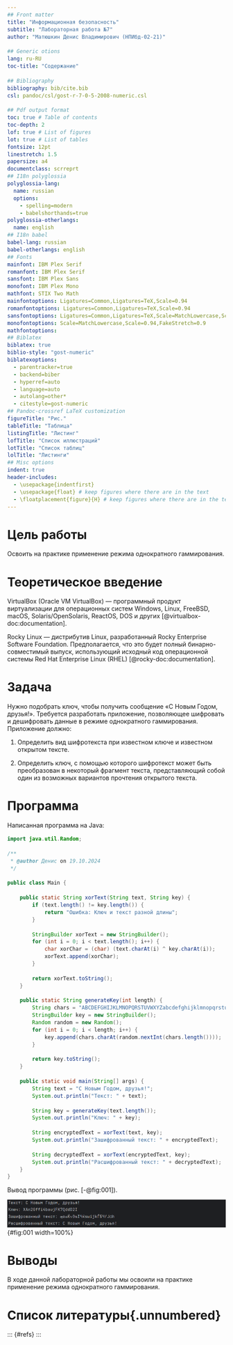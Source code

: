 ```yaml
---
## Front matter
title: "Информационная безопасность"
subtitle: "Лабораторная работа №7"
author: "Матюшкин Денис Владимирович (НПИбд-02-21)"

## Generic otions
lang: ru-RU
toc-title: "Содержание"

## Bibliography
bibliography: bib/cite.bib
csl: pandoc/csl/gost-r-7-0-5-2008-numeric.csl

## Pdf output format
toc: true # Table of contents
toc-depth: 2
lof: true # List of figures
lot: true # List of tables
fontsize: 12pt
linestretch: 1.5
papersize: a4
documentclass: scrreprt
## I18n polyglossia
polyglossia-lang:
  name: russian
  options:
	- spelling=modern
	- babelshorthands=true
polyglossia-otherlangs:
  name: english
## I18n babel
babel-lang: russian
babel-otherlangs: english
## Fonts
mainfont: IBM Plex Serif
romanfont: IBM Plex Serif
sansfont: IBM Plex Sans
monofont: IBM Plex Mono
mathfont: STIX Two Math
mainfontoptions: Ligatures=Common,Ligatures=TeX,Scale=0.94
romanfontoptions: Ligatures=Common,Ligatures=TeX,Scale=0.94
sansfontoptions: Ligatures=Common,Ligatures=TeX,Scale=MatchLowercase,Scale=0.94
monofontoptions: Scale=MatchLowercase,Scale=0.94,FakeStretch=0.9
mathfontoptions:
## Biblatex
biblatex: true
biblio-style: "gost-numeric"
biblatexoptions:
  - parentracker=true
  - backend=biber
  - hyperref=auto
  - language=auto
  - autolang=other*
  - citestyle=gost-numeric
## Pandoc-crossref LaTeX customization
figureTitle: "Рис."
tableTitle: "Таблица"
listingTitle: "Листинг"
lofTitle: "Список иллюстраций"
lotTitle: "Список таблиц"
lolTitle: "Листинги"
## Misc options
indent: true
header-includes:
  - \usepackage{indentfirst}
  - \usepackage{float} # keep figures where there are in the text
  - \floatplacement{figure}{H} # keep figures where there are in the text
---
```


# Цель работы

Освоить на практике применение режима однократного гаммирования.

# Теоретическое введение

VirtualBox (Oracle VM VirtualBox) — программный продукт виртуализации для операционных систем Windows, Linux, FreeBSD, macOS, Solaris/OpenSolaris, ReactOS, DOS и других [@virtualbox-doc:documentation].

Rocky Linux — дистрибутив Linux, разработанный Rocky Enterprise Software Foundation. Предполагается, что это будет полный бинарно-совместимый выпуск, использующий исходный код операционной системы Red Hat Enterprise Linux (RHEL) [@rocky-doc:documentation].

# Задача

Нужно подобрать ключ, чтобы получить сообщение «С Новым Годом,
друзья!». Требуется разработать приложение, позволяющее шифровать и
дешифровать данные в режиме однократного гаммирования. Приложение
должно:

1. Определить вид шифротекста при известном ключе и известном открытом тексте.

2. Определить ключ, с помощью которого шифротекст может быть преобразован в некоторый фрагмент текста, представляющий собой один из
возможных вариантов прочтения открытого текста.

# Программа

Написанная программа на Java:

```java
import java.util.Random;

/**
 * @author Денис on 19.10.2024
 */

public class Main {

    public static String xorText(String text, String key) {
        if (text.length() != key.length()) {
            return "Ошибка: Ключ и текст разной длины";
        }

        StringBuilder xorText = new StringBuilder();
        for (int i = 0; i < text.length(); i++) {
            char xorChar = (char) (text.charAt(i) ^ key.charAt(i));
            xorText.append(xorChar);
        }

        return xorText.toString();
    }

    public static String generateKey(int length) {
        String chars = "ABCDEFGHIJKLMNOPQRSTUVWXYZabcdefghijklmnopqrstuvwxyz0123456789";
        StringBuilder key = new StringBuilder();
        Random random = new Random();
        for (int i = 0; i < length; i++) {
            key.append(chars.charAt(random.nextInt(chars.length())));
        }

        return key.toString();
    }

    public static void main(String[] args) {
        String text = "С Новым Годом, друзья!";
        System.out.println("Текст: " + text);

        String key = generateKey(text.length());
        System.out.println("Ключ: " + key);

        String encryptedText = xorText(text, key);
        System.out.println("Зашифрованный текст: " + encryptedText);

        String decryptedText = xorText(encryptedText, key);
        System.out.println("Расшифрованный текст: " + decryptedText);
    }
}
```

Вывод программы (рис. [-@fig:001]).

![Вывод программы](image/1.png){#fig:001 width=100%}

# Выводы

В ходе данной лабораторной работы мы освоили на практике применение режима однократного гаммирования.

# Список литературы{.unnumbered}

::: {#refs}
:::
